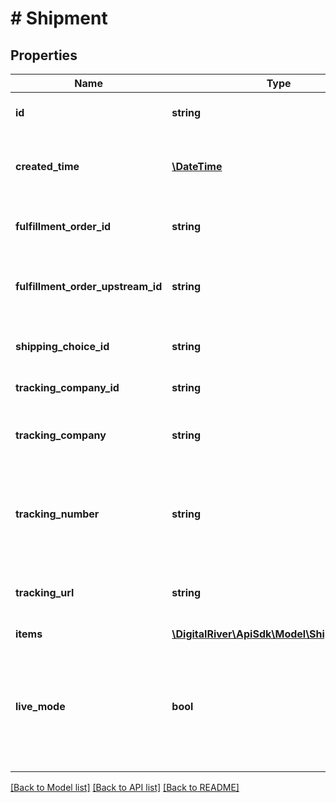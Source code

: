 # # Shipment

## Properties

Name | Type | Description | Notes
------------ | ------------- | ------------- | -------------
**id** | **string** | Unique identifier of a shipment. | [optional] [readonly] 
**created_time** | [**\DateTime**](\DateTime.md) | Time when the shipment was created. | [optional] [readonly] 
**fulfillment_order_id** | **string** | The identifier of Fulfillment Order. | [optional] 
**fulfillment_order_upstream_id** | **string** | The upstream identifier of Fulfillment Order. | [optional] 
**shipping_choice_id** | **string** | Shipping method used for shipment. | [optional] [readonly] 
**tracking_company_id** | **string** |  | [optional] [readonly] 
**tracking_company** | **string** | The name of the tracking or carrier company. | [optional] 
**tracking_number** | **string** | The tracking number provided by the shipping company. | [optional] 
**tracking_url** | **string** | The URL of the tracking page for the fulfillment. | [optional] 
**items** | [**\DigitalRiver\ApiSdk\Model\ShipmentItem[]**](ShipmentItem.md) |  | [optional] 
**live_mode** | **bool** | Has the value true if the object exists in live mode or the value false if the object exists in test mode. | [optional] 

[[Back to Model list]](../../README.md#documentation-for-models) [[Back to API list]](../../README.md#documentation-for-api-endpoints) [[Back to README]](../../README.md)


